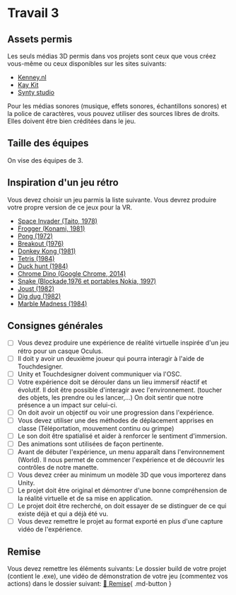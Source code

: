 # Travail 3

## Assets permis
Les seuls médias 3D permis dans vos projets sont ceux que vous créez vous-même ou ceux disponibles sur les sites suivants:     

- [Kenney.nl](https://kenney.nl/assets/category:3D?sort=update)
- [Kay Kit](https://kaylousberg.itch.io/)
- [Synty studio](../unity/modeles_synty.md)

Pour les médias sonores (musique, effets sonores, échantillons sonores) et la police de caractères, vous pouvez utiliser des sources libres de droits. Elles doivent être bien créditées dans le jeu.

## Taille des équipes
On vise des équipes de 3. 

## Inspiration d'un jeu rétro
Vous devez choisir un jeu parmis la liste suivante. Vous devrez produire votre propre version de ce jeux pour la VR. 

- [Space Invader (Taito, 1978)](https://freeinvaders.org/)
- [Frogger (Konami, 1981)](https://happyhopper.org/)
- [Pong (1972)](https://www.ponggame.org/)
- [Breakout (1976)](https://g.co/kgs/GTMmbFC)
- [Donkey Kong (1981)](https://freekong.org/)
- [Tetris (1984)](https://tetris.com/play-tetris)
- [Duck hunt (1984)](https://www.retrogames.cz/play_1185-NES.php)
- [Chrome Dino (Google Chrome, 2014)](https://chromedino.com/)
- [Snake (Blockade,1976 et portables Nokia, 1997)](https://playsnake.org/)
- [Joust (1982)](https://www.retrogames.cz/play_042-NES.php)
- [Dig dug (1982)](https://www.retrogames.cz/play_012-NES.php)
- [Marble Madness (1984)](https://www.retrogames.cz/play_579-NES.php)

## Consignes générales
- [ ] Vous devez produire une expérience de réalité virtuelle inspirée d'un jeu rétro pour un casque Oculus.
- [ ] Il doit y avoir un deuxième joueur qui pourra interagir à l'aide de Touchdesigner.
- [ ] Unity et Touchdesigner doivent communiquer via l'OSC.
- [ ] Votre expérience doit se dérouler dans un lieu immersif réactif et évolutif. Il doit être possible d'interagir avec l'environnement. (toucher des objets, les prendre ou les lancer,...) On doit sentir que notre présence a un impact sur celui-ci.
- [ ] On doit avoir un objectif ou voir une progression dans l'expérience.
- [ ] Vous devez utiliser une des méthodes de déplacement apprises en classe (Téléportation, mouvement continu ou grimpe)
- [ ] Le son doit être spatialisé et aider à renforcer le sentiment d'immersion.
- [ ] Des animations sont utilisées de façon pertinente.
- [ ] Avant de débuter l'expérience, un menu apparaît dans l'environnement (World). Il nous permet de commencer l'expérience et de découvrir les contrôles de notre manette.
- [ ] Vous devez créer au minimum un modèle 3D que vous importerez dans Unity.
- [ ] Le projet doit être original et démontrer d'une bonne compréhension de la réalité virtuelle et de sa mise en application.
- [ ] Le projet doit être recherché, on doit essayer de se distinguer de ce qui existe déjà et qui a déjà été vu.
- [ ] Vous devez remettre le projet au format exporté en plus d'une capture vidéo de l'expérience.

## Remise

Vous devez remettre les éléments suivants: Le dossier build de votre projet (contient le .exe), une vidéo de démonstration de votre jeu (commentez vos actions) dans le dossier suivant:
[📁 Remise](https://cmontmorency365-my.sharepoint.com/:f:/g/personal/lora_boisvert_cmontmorency_qc_ca/EuyNWLjHvnxPqPRiz6w8G08BhltAFOQm4P7kHai5QuqqAA?e=68qUHJ){ .md-button }   

